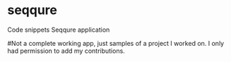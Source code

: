 # seqqure
Code snippets Seqqure application

#Not a complete working app, just samples of a project I worked on. I only had permission to add my contributions.
